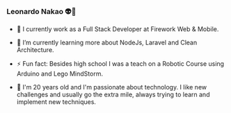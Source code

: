### Leonardo Nakao :alien:👋


- 🔭 I currently work as a Full Stack Developer at Firework Web & Mobile. 

- 🌱 I’m currently learning more about NodeJs, Laravel and Clean Architecture.

- ⚡ Fun fact: Besides high school I was a teach on a Robotic Course using Arduino and Lego MindStorm.

- :memo: I'm 20 years old and I'm passionate about technology. I like new challenges and usually go the extra mile, always trying to learn and implement new techniques.
